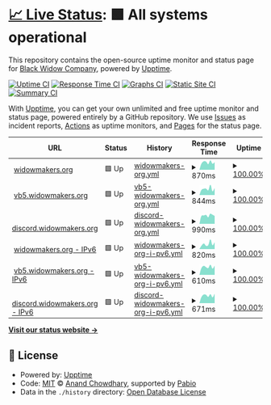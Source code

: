 # [📈 Live Status](https://status.the-bwc.com): <!--live status--> **🟩 All systems operational**

This repository contains the open-source uptime monitor and status page for [Black Widow Company](https://the-bwc.com), powered by [Upptime](https://github.com/upptime/upptime).

[![Uptime CI](https://github.com/the-bwc/uptime-monitor/workflows/Uptime%20CI/badge.svg)](https://github.com/the-bwc/uptime-monitor/actions?query=workflow%3A%22Uptime+CI%22)
[![Response Time CI](https://github.com/the-bwc/uptime-monitor/workflows/Response%20Time%20CI/badge.svg)](https://github.com/the-bwc/uptime-monitor/actions?query=workflow%3A%22Response+Time+CI%22)
[![Graphs CI](https://github.com/the-bwc/uptime-monitor/workflows/Graphs%20CI/badge.svg)](https://github.com/the-bwc/uptime-monitor/actions?query=workflow%3A%22Graphs+CI%22)
[![Static Site CI](https://github.com/the-bwc/uptime-monitor/workflows/Static%20Site%20CI/badge.svg)](https://github.com/the-bwc/uptime-monitor/actions?query=workflow%3A%22Static+Site+CI%22)
[![Summary CI](https://github.com/the-bwc/uptime-monitor/workflows/Summary%20CI/badge.svg)](https://github.com/the-bwc/uptime-monitor/actions?query=workflow%3A%22Summary+CI%22)

With [Upptime](https://upptime.js.org), you can get your own unlimited and free uptime monitor and status page, powered entirely by a GitHub repository. We use [Issues](https://github.com/the-bwc/uptime-monitor/issues) as incident reports, [Actions](https://github.com/the-bwc/uptime-monitor/actions) as uptime monitors, and [Pages](https://the-bwc.github.io/uptime-monitor) for the status page.

<!--start: status pages-->
<!-- This summary is generated by Upptime (https://github.com/upptime/upptime) -->
<!-- Do not edit this manually, your changes will be overwritten -->
<!-- prettier-ignore -->
| URL | Status | History | Response Time | Uptime |
| --- | ------ | ------- | ------------- | ------ |
| <img alt="" src="https://icons.duckduckgo.com/ip3/widowmakers.org.ico" height="13"> [widowmakers.org](https://widowmakers.org) | 🟩 Up | [widowmakers-org.yml](https://github.com/THE-BWC/uptime-monitor/commits/HEAD/history/widowmakers-org.yml) | <details><summary><img alt="Response time graph" src="./graphs/widowmakers-org/response-time-week.png" height="20"> 870ms</summary><br><a href="https://status.widowmakers.org/history/widowmakers-org"><img alt="Response time 809" src="https://img.shields.io/endpoint?url=https%3A%2F%2Fraw.githubusercontent.com%2FTHE-BWC%2Fuptime-monitor%2FHEAD%2Fapi%2Fwidowmakers-org%2Fresponse-time.json"></a><br><a href="https://status.widowmakers.org/history/widowmakers-org"><img alt="24-hour response time 825" src="https://img.shields.io/endpoint?url=https%3A%2F%2Fraw.githubusercontent.com%2FTHE-BWC%2Fuptime-monitor%2FHEAD%2Fapi%2Fwidowmakers-org%2Fresponse-time-day.json"></a><br><a href="https://status.widowmakers.org/history/widowmakers-org"><img alt="7-day response time 870" src="https://img.shields.io/endpoint?url=https%3A%2F%2Fraw.githubusercontent.com%2FTHE-BWC%2Fuptime-monitor%2FHEAD%2Fapi%2Fwidowmakers-org%2Fresponse-time-week.json"></a><br><a href="https://status.widowmakers.org/history/widowmakers-org"><img alt="30-day response time 800" src="https://img.shields.io/endpoint?url=https%3A%2F%2Fraw.githubusercontent.com%2FTHE-BWC%2Fuptime-monitor%2FHEAD%2Fapi%2Fwidowmakers-org%2Fresponse-time-month.json"></a><br><a href="https://status.widowmakers.org/history/widowmakers-org"><img alt="1-year response time 809" src="https://img.shields.io/endpoint?url=https%3A%2F%2Fraw.githubusercontent.com%2FTHE-BWC%2Fuptime-monitor%2FHEAD%2Fapi%2Fwidowmakers-org%2Fresponse-time-year.json"></a></details> | <details><summary><a href="https://status.widowmakers.org/history/widowmakers-org">100.00%</a></summary><a href="https://status.widowmakers.org/history/widowmakers-org"><img alt="All-time uptime 100.00%" src="https://img.shields.io/endpoint?url=https%3A%2F%2Fraw.githubusercontent.com%2FTHE-BWC%2Fuptime-monitor%2FHEAD%2Fapi%2Fwidowmakers-org%2Fuptime.json"></a><br><a href="https://status.widowmakers.org/history/widowmakers-org"><img alt="24-hour uptime 100.00%" src="https://img.shields.io/endpoint?url=https%3A%2F%2Fraw.githubusercontent.com%2FTHE-BWC%2Fuptime-monitor%2FHEAD%2Fapi%2Fwidowmakers-org%2Fuptime-day.json"></a><br><a href="https://status.widowmakers.org/history/widowmakers-org"><img alt="7-day uptime 100.00%" src="https://img.shields.io/endpoint?url=https%3A%2F%2Fraw.githubusercontent.com%2FTHE-BWC%2Fuptime-monitor%2FHEAD%2Fapi%2Fwidowmakers-org%2Fuptime-week.json"></a><br><a href="https://status.widowmakers.org/history/widowmakers-org"><img alt="30-day uptime 100.00%" src="https://img.shields.io/endpoint?url=https%3A%2F%2Fraw.githubusercontent.com%2FTHE-BWC%2Fuptime-monitor%2FHEAD%2Fapi%2Fwidowmakers-org%2Fuptime-month.json"></a><br><a href="https://status.widowmakers.org/history/widowmakers-org"><img alt="1-year uptime 100.00%" src="https://img.shields.io/endpoint?url=https%3A%2F%2Fraw.githubusercontent.com%2FTHE-BWC%2Fuptime-monitor%2FHEAD%2Fapi%2Fwidowmakers-org%2Fuptime-year.json"></a></details>
| <img alt="" src="https://icons.duckduckgo.com/ip3/vb5.widowmakers.org.ico" height="13"> [vb5.widowmakers.org](https://vb5.widowmakers.org/forum/index.php) | 🟩 Up | [vb5-widowmakers-org.yml](https://github.com/THE-BWC/uptime-monitor/commits/HEAD/history/vb5-widowmakers-org.yml) | <details><summary><img alt="Response time graph" src="./graphs/vb5-widowmakers-org/response-time-week.png" height="20"> 844ms</summary><br><a href="https://status.widowmakers.org/history/vb5-widowmakers-org"><img alt="Response time 717" src="https://img.shields.io/endpoint?url=https%3A%2F%2Fraw.githubusercontent.com%2FTHE-BWC%2Fuptime-monitor%2FHEAD%2Fapi%2Fvb5-widowmakers-org%2Fresponse-time.json"></a><br><a href="https://status.widowmakers.org/history/vb5-widowmakers-org"><img alt="24-hour response time 757" src="https://img.shields.io/endpoint?url=https%3A%2F%2Fraw.githubusercontent.com%2FTHE-BWC%2Fuptime-monitor%2FHEAD%2Fapi%2Fvb5-widowmakers-org%2Fresponse-time-day.json"></a><br><a href="https://status.widowmakers.org/history/vb5-widowmakers-org"><img alt="7-day response time 844" src="https://img.shields.io/endpoint?url=https%3A%2F%2Fraw.githubusercontent.com%2FTHE-BWC%2Fuptime-monitor%2FHEAD%2Fapi%2Fvb5-widowmakers-org%2Fresponse-time-week.json"></a><br><a href="https://status.widowmakers.org/history/vb5-widowmakers-org"><img alt="30-day response time 748" src="https://img.shields.io/endpoint?url=https%3A%2F%2Fraw.githubusercontent.com%2FTHE-BWC%2Fuptime-monitor%2FHEAD%2Fapi%2Fvb5-widowmakers-org%2Fresponse-time-month.json"></a><br><a href="https://status.widowmakers.org/history/vb5-widowmakers-org"><img alt="1-year response time 717" src="https://img.shields.io/endpoint?url=https%3A%2F%2Fraw.githubusercontent.com%2FTHE-BWC%2Fuptime-monitor%2FHEAD%2Fapi%2Fvb5-widowmakers-org%2Fresponse-time-year.json"></a></details> | <details><summary><a href="https://status.widowmakers.org/history/vb5-widowmakers-org">100.00%</a></summary><a href="https://status.widowmakers.org/history/vb5-widowmakers-org"><img alt="All-time uptime 100.00%" src="https://img.shields.io/endpoint?url=https%3A%2F%2Fraw.githubusercontent.com%2FTHE-BWC%2Fuptime-monitor%2FHEAD%2Fapi%2Fvb5-widowmakers-org%2Fuptime.json"></a><br><a href="https://status.widowmakers.org/history/vb5-widowmakers-org"><img alt="24-hour uptime 100.00%" src="https://img.shields.io/endpoint?url=https%3A%2F%2Fraw.githubusercontent.com%2FTHE-BWC%2Fuptime-monitor%2FHEAD%2Fapi%2Fvb5-widowmakers-org%2Fuptime-day.json"></a><br><a href="https://status.widowmakers.org/history/vb5-widowmakers-org"><img alt="7-day uptime 100.00%" src="https://img.shields.io/endpoint?url=https%3A%2F%2Fraw.githubusercontent.com%2FTHE-BWC%2Fuptime-monitor%2FHEAD%2Fapi%2Fvb5-widowmakers-org%2Fuptime-week.json"></a><br><a href="https://status.widowmakers.org/history/vb5-widowmakers-org"><img alt="30-day uptime 100.00%" src="https://img.shields.io/endpoint?url=https%3A%2F%2Fraw.githubusercontent.com%2FTHE-BWC%2Fuptime-monitor%2FHEAD%2Fapi%2Fvb5-widowmakers-org%2Fuptime-month.json"></a><br><a href="https://status.widowmakers.org/history/vb5-widowmakers-org"><img alt="1-year uptime 100.00%" src="https://img.shields.io/endpoint?url=https%3A%2F%2Fraw.githubusercontent.com%2FTHE-BWC%2Fuptime-monitor%2FHEAD%2Fapi%2Fvb5-widowmakers-org%2Fuptime-year.json"></a></details>
| <img alt="" src="https://icons.duckduckgo.com/ip3/discord.widowmakers.org.ico" height="13"> [discord.widowmakers.org](https://discord.widowmakers.org) | 🟩 Up | [discord-widowmakers-org.yml](https://github.com/THE-BWC/uptime-monitor/commits/HEAD/history/discord-widowmakers-org.yml) | <details><summary><img alt="Response time graph" src="./graphs/discord-widowmakers-org/response-time-week.png" height="20"> 990ms</summary><br><a href="https://status.widowmakers.org/history/discord-widowmakers-org"><img alt="Response time 976" src="https://img.shields.io/endpoint?url=https%3A%2F%2Fraw.githubusercontent.com%2FTHE-BWC%2Fuptime-monitor%2FHEAD%2Fapi%2Fdiscord-widowmakers-org%2Fresponse-time.json"></a><br><a href="https://status.widowmakers.org/history/discord-widowmakers-org"><img alt="24-hour response time 977" src="https://img.shields.io/endpoint?url=https%3A%2F%2Fraw.githubusercontent.com%2FTHE-BWC%2Fuptime-monitor%2FHEAD%2Fapi%2Fdiscord-widowmakers-org%2Fresponse-time-day.json"></a><br><a href="https://status.widowmakers.org/history/discord-widowmakers-org"><img alt="7-day response time 990" src="https://img.shields.io/endpoint?url=https%3A%2F%2Fraw.githubusercontent.com%2FTHE-BWC%2Fuptime-monitor%2FHEAD%2Fapi%2Fdiscord-widowmakers-org%2Fresponse-time-week.json"></a><br><a href="https://status.widowmakers.org/history/discord-widowmakers-org"><img alt="30-day response time 1029" src="https://img.shields.io/endpoint?url=https%3A%2F%2Fraw.githubusercontent.com%2FTHE-BWC%2Fuptime-monitor%2FHEAD%2Fapi%2Fdiscord-widowmakers-org%2Fresponse-time-month.json"></a><br><a href="https://status.widowmakers.org/history/discord-widowmakers-org"><img alt="1-year response time 976" src="https://img.shields.io/endpoint?url=https%3A%2F%2Fraw.githubusercontent.com%2FTHE-BWC%2Fuptime-monitor%2FHEAD%2Fapi%2Fdiscord-widowmakers-org%2Fresponse-time-year.json"></a></details> | <details><summary><a href="https://status.widowmakers.org/history/discord-widowmakers-org">100.00%</a></summary><a href="https://status.widowmakers.org/history/discord-widowmakers-org"><img alt="All-time uptime 100.00%" src="https://img.shields.io/endpoint?url=https%3A%2F%2Fraw.githubusercontent.com%2FTHE-BWC%2Fuptime-monitor%2FHEAD%2Fapi%2Fdiscord-widowmakers-org%2Fuptime.json"></a><br><a href="https://status.widowmakers.org/history/discord-widowmakers-org"><img alt="24-hour uptime 100.00%" src="https://img.shields.io/endpoint?url=https%3A%2F%2Fraw.githubusercontent.com%2FTHE-BWC%2Fuptime-monitor%2FHEAD%2Fapi%2Fdiscord-widowmakers-org%2Fuptime-day.json"></a><br><a href="https://status.widowmakers.org/history/discord-widowmakers-org"><img alt="7-day uptime 100.00%" src="https://img.shields.io/endpoint?url=https%3A%2F%2Fraw.githubusercontent.com%2FTHE-BWC%2Fuptime-monitor%2FHEAD%2Fapi%2Fdiscord-widowmakers-org%2Fuptime-week.json"></a><br><a href="https://status.widowmakers.org/history/discord-widowmakers-org"><img alt="30-day uptime 100.00%" src="https://img.shields.io/endpoint?url=https%3A%2F%2Fraw.githubusercontent.com%2FTHE-BWC%2Fuptime-monitor%2FHEAD%2Fapi%2Fdiscord-widowmakers-org%2Fuptime-month.json"></a><br><a href="https://status.widowmakers.org/history/discord-widowmakers-org"><img alt="1-year uptime 100.00%" src="https://img.shields.io/endpoint?url=https%3A%2F%2Fraw.githubusercontent.com%2FTHE-BWC%2Fuptime-monitor%2FHEAD%2Fapi%2Fdiscord-widowmakers-org%2Fuptime-year.json"></a></details>
| <img alt="" src="https://icons.duckduckgo.com/ip3/widowmakers.org.ico" height="13"> [widowmakers.org - IPv6](https://widowmakers.org) | 🟩 Up | [widowmakers-org-i-pv6.yml](https://github.com/THE-BWC/uptime-monitor/commits/HEAD/history/widowmakers-org-i-pv6.yml) | <details><summary><img alt="Response time graph" src="./graphs/widowmakers-org-i-pv6/response-time-week.png" height="20"> 820ms</summary><br><a href="https://status.widowmakers.org/history/widowmakers-org-i-pv6"><img alt="Response time 664" src="https://img.shields.io/endpoint?url=https%3A%2F%2Fraw.githubusercontent.com%2FTHE-BWC%2Fuptime-monitor%2FHEAD%2Fapi%2Fwidowmakers-org-i-pv6%2Fresponse-time.json"></a><br><a href="https://status.widowmakers.org/history/widowmakers-org-i-pv6"><img alt="24-hour response time 651" src="https://img.shields.io/endpoint?url=https%3A%2F%2Fraw.githubusercontent.com%2FTHE-BWC%2Fuptime-monitor%2FHEAD%2Fapi%2Fwidowmakers-org-i-pv6%2Fresponse-time-day.json"></a><br><a href="https://status.widowmakers.org/history/widowmakers-org-i-pv6"><img alt="7-day response time 820" src="https://img.shields.io/endpoint?url=https%3A%2F%2Fraw.githubusercontent.com%2FTHE-BWC%2Fuptime-monitor%2FHEAD%2Fapi%2Fwidowmakers-org-i-pv6%2Fresponse-time-week.json"></a><br><a href="https://status.widowmakers.org/history/widowmakers-org-i-pv6"><img alt="30-day response time 694" src="https://img.shields.io/endpoint?url=https%3A%2F%2Fraw.githubusercontent.com%2FTHE-BWC%2Fuptime-monitor%2FHEAD%2Fapi%2Fwidowmakers-org-i-pv6%2Fresponse-time-month.json"></a><br><a href="https://status.widowmakers.org/history/widowmakers-org-i-pv6"><img alt="1-year response time 664" src="https://img.shields.io/endpoint?url=https%3A%2F%2Fraw.githubusercontent.com%2FTHE-BWC%2Fuptime-monitor%2FHEAD%2Fapi%2Fwidowmakers-org-i-pv6%2Fresponse-time-year.json"></a></details> | <details><summary><a href="https://status.widowmakers.org/history/widowmakers-org-i-pv6">100.00%</a></summary><a href="https://status.widowmakers.org/history/widowmakers-org-i-pv6"><img alt="All-time uptime 100.00%" src="https://img.shields.io/endpoint?url=https%3A%2F%2Fraw.githubusercontent.com%2FTHE-BWC%2Fuptime-monitor%2FHEAD%2Fapi%2Fwidowmakers-org-i-pv6%2Fuptime.json"></a><br><a href="https://status.widowmakers.org/history/widowmakers-org-i-pv6"><img alt="24-hour uptime 100.00%" src="https://img.shields.io/endpoint?url=https%3A%2F%2Fraw.githubusercontent.com%2FTHE-BWC%2Fuptime-monitor%2FHEAD%2Fapi%2Fwidowmakers-org-i-pv6%2Fuptime-day.json"></a><br><a href="https://status.widowmakers.org/history/widowmakers-org-i-pv6"><img alt="7-day uptime 100.00%" src="https://img.shields.io/endpoint?url=https%3A%2F%2Fraw.githubusercontent.com%2FTHE-BWC%2Fuptime-monitor%2FHEAD%2Fapi%2Fwidowmakers-org-i-pv6%2Fuptime-week.json"></a><br><a href="https://status.widowmakers.org/history/widowmakers-org-i-pv6"><img alt="30-day uptime 100.00%" src="https://img.shields.io/endpoint?url=https%3A%2F%2Fraw.githubusercontent.com%2FTHE-BWC%2Fuptime-monitor%2FHEAD%2Fapi%2Fwidowmakers-org-i-pv6%2Fuptime-month.json"></a><br><a href="https://status.widowmakers.org/history/widowmakers-org-i-pv6"><img alt="1-year uptime 100.00%" src="https://img.shields.io/endpoint?url=https%3A%2F%2Fraw.githubusercontent.com%2FTHE-BWC%2Fuptime-monitor%2FHEAD%2Fapi%2Fwidowmakers-org-i-pv6%2Fuptime-year.json"></a></details>
| <img alt="" src="https://icons.duckduckgo.com/ip3/vb5.widowmakers.org.ico" height="13"> [vb5.widowmakers.org - IPv6](https://vb5.widowmakers.org/forum/index.php) | 🟩 Up | [vb5-widowmakers-org-i-pv6.yml](https://github.com/THE-BWC/uptime-monitor/commits/HEAD/history/vb5-widowmakers-org-i-pv6.yml) | <details><summary><img alt="Response time graph" src="./graphs/vb5-widowmakers-org-i-pv6/response-time-week.png" height="20"> 610ms</summary><br><a href="https://status.widowmakers.org/history/vb5-widowmakers-org-i-pv6"><img alt="Response time 551" src="https://img.shields.io/endpoint?url=https%3A%2F%2Fraw.githubusercontent.com%2FTHE-BWC%2Fuptime-monitor%2FHEAD%2Fapi%2Fvb5-widowmakers-org-i-pv6%2Fresponse-time.json"></a><br><a href="https://status.widowmakers.org/history/vb5-widowmakers-org-i-pv6"><img alt="24-hour response time 468" src="https://img.shields.io/endpoint?url=https%3A%2F%2Fraw.githubusercontent.com%2FTHE-BWC%2Fuptime-monitor%2FHEAD%2Fapi%2Fvb5-widowmakers-org-i-pv6%2Fresponse-time-day.json"></a><br><a href="https://status.widowmakers.org/history/vb5-widowmakers-org-i-pv6"><img alt="7-day response time 610" src="https://img.shields.io/endpoint?url=https%3A%2F%2Fraw.githubusercontent.com%2FTHE-BWC%2Fuptime-monitor%2FHEAD%2Fapi%2Fvb5-widowmakers-org-i-pv6%2Fresponse-time-week.json"></a><br><a href="https://status.widowmakers.org/history/vb5-widowmakers-org-i-pv6"><img alt="30-day response time 548" src="https://img.shields.io/endpoint?url=https%3A%2F%2Fraw.githubusercontent.com%2FTHE-BWC%2Fuptime-monitor%2FHEAD%2Fapi%2Fvb5-widowmakers-org-i-pv6%2Fresponse-time-month.json"></a><br><a href="https://status.widowmakers.org/history/vb5-widowmakers-org-i-pv6"><img alt="1-year response time 551" src="https://img.shields.io/endpoint?url=https%3A%2F%2Fraw.githubusercontent.com%2FTHE-BWC%2Fuptime-monitor%2FHEAD%2Fapi%2Fvb5-widowmakers-org-i-pv6%2Fresponse-time-year.json"></a></details> | <details><summary><a href="https://status.widowmakers.org/history/vb5-widowmakers-org-i-pv6">100.00%</a></summary><a href="https://status.widowmakers.org/history/vb5-widowmakers-org-i-pv6"><img alt="All-time uptime 100.00%" src="https://img.shields.io/endpoint?url=https%3A%2F%2Fraw.githubusercontent.com%2FTHE-BWC%2Fuptime-monitor%2FHEAD%2Fapi%2Fvb5-widowmakers-org-i-pv6%2Fuptime.json"></a><br><a href="https://status.widowmakers.org/history/vb5-widowmakers-org-i-pv6"><img alt="24-hour uptime 100.00%" src="https://img.shields.io/endpoint?url=https%3A%2F%2Fraw.githubusercontent.com%2FTHE-BWC%2Fuptime-monitor%2FHEAD%2Fapi%2Fvb5-widowmakers-org-i-pv6%2Fuptime-day.json"></a><br><a href="https://status.widowmakers.org/history/vb5-widowmakers-org-i-pv6"><img alt="7-day uptime 100.00%" src="https://img.shields.io/endpoint?url=https%3A%2F%2Fraw.githubusercontent.com%2FTHE-BWC%2Fuptime-monitor%2FHEAD%2Fapi%2Fvb5-widowmakers-org-i-pv6%2Fuptime-week.json"></a><br><a href="https://status.widowmakers.org/history/vb5-widowmakers-org-i-pv6"><img alt="30-day uptime 100.00%" src="https://img.shields.io/endpoint?url=https%3A%2F%2Fraw.githubusercontent.com%2FTHE-BWC%2Fuptime-monitor%2FHEAD%2Fapi%2Fvb5-widowmakers-org-i-pv6%2Fuptime-month.json"></a><br><a href="https://status.widowmakers.org/history/vb5-widowmakers-org-i-pv6"><img alt="1-year uptime 100.00%" src="https://img.shields.io/endpoint?url=https%3A%2F%2Fraw.githubusercontent.com%2FTHE-BWC%2Fuptime-monitor%2FHEAD%2Fapi%2Fvb5-widowmakers-org-i-pv6%2Fuptime-year.json"></a></details>
| <img alt="" src="https://icons.duckduckgo.com/ip3/discord.widowmakers.org.ico" height="13"> [discord.widowmakers.org - IPv6](https://discord.widowmakers.org) | 🟩 Up | [discord-widowmakers-org-i-pv6.yml](https://github.com/THE-BWC/uptime-monitor/commits/HEAD/history/discord-widowmakers-org-i-pv6.yml) | <details><summary><img alt="Response time graph" src="./graphs/discord-widowmakers-org-i-pv6/response-time-week.png" height="20"> 671ms</summary><br><a href="https://status.widowmakers.org/history/discord-widowmakers-org-i-pv6"><img alt="Response time 619" src="https://img.shields.io/endpoint?url=https%3A%2F%2Fraw.githubusercontent.com%2FTHE-BWC%2Fuptime-monitor%2FHEAD%2Fapi%2Fdiscord-widowmakers-org-i-pv6%2Fresponse-time.json"></a><br><a href="https://status.widowmakers.org/history/discord-widowmakers-org-i-pv6"><img alt="24-hour response time 559" src="https://img.shields.io/endpoint?url=https%3A%2F%2Fraw.githubusercontent.com%2FTHE-BWC%2Fuptime-monitor%2FHEAD%2Fapi%2Fdiscord-widowmakers-org-i-pv6%2Fresponse-time-day.json"></a><br><a href="https://status.widowmakers.org/history/discord-widowmakers-org-i-pv6"><img alt="7-day response time 671" src="https://img.shields.io/endpoint?url=https%3A%2F%2Fraw.githubusercontent.com%2FTHE-BWC%2Fuptime-monitor%2FHEAD%2Fapi%2Fdiscord-widowmakers-org-i-pv6%2Fresponse-time-week.json"></a><br><a href="https://status.widowmakers.org/history/discord-widowmakers-org-i-pv6"><img alt="30-day response time 627" src="https://img.shields.io/endpoint?url=https%3A%2F%2Fraw.githubusercontent.com%2FTHE-BWC%2Fuptime-monitor%2FHEAD%2Fapi%2Fdiscord-widowmakers-org-i-pv6%2Fresponse-time-month.json"></a><br><a href="https://status.widowmakers.org/history/discord-widowmakers-org-i-pv6"><img alt="1-year response time 619" src="https://img.shields.io/endpoint?url=https%3A%2F%2Fraw.githubusercontent.com%2FTHE-BWC%2Fuptime-monitor%2FHEAD%2Fapi%2Fdiscord-widowmakers-org-i-pv6%2Fresponse-time-year.json"></a></details> | <details><summary><a href="https://status.widowmakers.org/history/discord-widowmakers-org-i-pv6">100.00%</a></summary><a href="https://status.widowmakers.org/history/discord-widowmakers-org-i-pv6"><img alt="All-time uptime 100.00%" src="https://img.shields.io/endpoint?url=https%3A%2F%2Fraw.githubusercontent.com%2FTHE-BWC%2Fuptime-monitor%2FHEAD%2Fapi%2Fdiscord-widowmakers-org-i-pv6%2Fuptime.json"></a><br><a href="https://status.widowmakers.org/history/discord-widowmakers-org-i-pv6"><img alt="24-hour uptime 100.00%" src="https://img.shields.io/endpoint?url=https%3A%2F%2Fraw.githubusercontent.com%2FTHE-BWC%2Fuptime-monitor%2FHEAD%2Fapi%2Fdiscord-widowmakers-org-i-pv6%2Fuptime-day.json"></a><br><a href="https://status.widowmakers.org/history/discord-widowmakers-org-i-pv6"><img alt="7-day uptime 100.00%" src="https://img.shields.io/endpoint?url=https%3A%2F%2Fraw.githubusercontent.com%2FTHE-BWC%2Fuptime-monitor%2FHEAD%2Fapi%2Fdiscord-widowmakers-org-i-pv6%2Fuptime-week.json"></a><br><a href="https://status.widowmakers.org/history/discord-widowmakers-org-i-pv6"><img alt="30-day uptime 100.00%" src="https://img.shields.io/endpoint?url=https%3A%2F%2Fraw.githubusercontent.com%2FTHE-BWC%2Fuptime-monitor%2FHEAD%2Fapi%2Fdiscord-widowmakers-org-i-pv6%2Fuptime-month.json"></a><br><a href="https://status.widowmakers.org/history/discord-widowmakers-org-i-pv6"><img alt="1-year uptime 100.00%" src="https://img.shields.io/endpoint?url=https%3A%2F%2Fraw.githubusercontent.com%2FTHE-BWC%2Fuptime-monitor%2FHEAD%2Fapi%2Fdiscord-widowmakers-org-i-pv6%2Fuptime-year.json"></a></details>

<!--end: status pages-->

[**Visit our status website →**](https://status.the-bwc.com)

## 📄 License

- Powered by: [Upptime](https://github.com/upptime/upptime)
- Code: [MIT](./LICENSE) © [Anand Chowdhary](https://anandchowdhary.com), supported by [Pabio](https://pabio.com)
- Data in the `./history` directory: [Open Database License](https://opendatacommons.org/licenses/odbl/1-0/)
